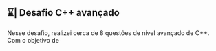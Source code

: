 ## ⌛| Desafio C++ avançado

  Nesse desafio, realizei cerca de 8 questões de nível avançado de C++. Com o objetivo de 
